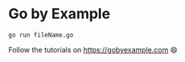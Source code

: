 Go by Example
=========

```
go run fileName.go
```
Follow the tutorials on https://gobyexample.com :smile:
